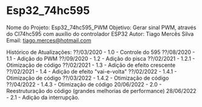 # Esp32_74hc595

  Nome do Projeto: Esp32_74hc595_PWM
  Objetivo: Gerar sinal PWM, através do CI74hc595 com auxílio do controlador ESP32
  Autor: Tiago Mercês Silva
  Email: tiago.merces@hotmail.com

  Histórico de Atualizações:
          ??/03/2020 - 1.0   - Controle do 595
          ??/08/2020 - 1.1   - Adição do PWM
          ??/09/2020 - 1.2   - Adição do pisca
          ??/02/2021 - 1.2.1 - Otimização de código
          ??/02/2021 - 1.3   - Adição de efeito crescente
          ??/02/2021 - 1.4   - Adição de efeito "vai-e-volta"
          ??/02/2022 - 1.4.1 - Otimização de código
          ??/03/2022 - 1.4.2 - Otimização de código
          ??/04/2022 - 1.4.3 - Otimização de código
          20/06/2022 - 2.0   - Reestruturação do código (grandes melhorias de performance)
          28/06/2022 - 2.1   - Adição da interrupção.
